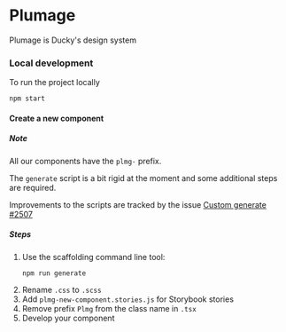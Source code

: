 # Plumage
Plumage is Ducky's design system

### Local development
To run the project locally
```
npm start
```

#### Create a new component
##### Note
All our components have the `plmg-` prefix.

The `generate` script is a bit rigid at the moment and some additional steps are required.

Improvements to the scripts are tracked by the issue [Custom generate #2507](https://github.com/ionic-team/stencil/issues/2507)

##### Steps

1. Use the scaffolding command line tool:
    ```
    npm run generate
    ```
2. Rename `.css` to `.scss`
3. Add `plmg-new-component.stories.js` for Storybook stories
4. Remove prefix `Plmg` from the class name in `.tsx`
5. Develop your component
